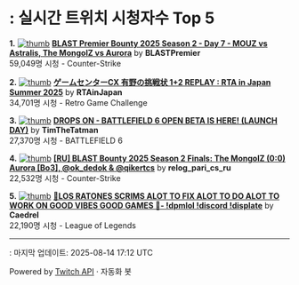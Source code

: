 # : 실시간 트위치 시청자수 Top 5

**1.** [![thumb](https://static-cdn.jtvnw.net/previews-ttv/live_user_blastpremier-320x180.jpg)](https://twitch.tv/BLASTPremier)
**[BLAST Premier Bounty 2025 Season 2 - Day 7 - MOUZ vs Astralis, The MongolZ vs Aurora](https://twitch.tv/BLASTPremier)** by **BLASTPremier**<br>59,049명 시청  - Counter-Strike

**2.** [![thumb](https://static-cdn.jtvnw.net/previews-ttv/live_user_rtainjapan-320x180.jpg)](https://twitch.tv/RTAinJapan)
**[ゲームセンターCX 有野の挑戦状 1+2 REPLAY : RTA in Japan Summer 2025](https://twitch.tv/RTAinJapan)** by **RTAinJapan**<br>34,701명 시청  - Retro Game Challenge

**3.** [![thumb](https://static-cdn.jtvnw.net/previews-ttv/live_user_timthetatman-320x180.jpg)](https://twitch.tv/TimTheTatman)
**[DROPS ON - BATTLEFIELD 6 OPEN BETA IS HERE! (LAUNCH DAY)](https://twitch.tv/TimTheTatman)** by **TimTheTatman**<br>27,370명 시청  - BATTLEFIELD 6

**4.** [![thumb](https://static-cdn.jtvnw.net/previews-ttv/live_user_relog_pari_cs_ru-320x180.jpg)](https://twitch.tv/relog_pari_cs_ru)
**[[RU] BLAST Bounty 2025 Season 2 Finals: The MongolZ (0:0) Aurora [Bo3], @ok_dedok & @qikertcs](https://twitch.tv/relog_pari_cs_ru)** by **relog_pari_cs_ru**<br>22,532명 시청  - Counter-Strike

**5.** [![thumb](https://static-cdn.jtvnw.net/previews-ttv/live_user_caedrel-320x180.jpg)](https://twitch.tv/Caedrel)
**[🔴LOS RATONES SCRIMS ALOT TO FIX ALOT TO DO ALOT TO WORK ON GOOD VIBES GOOD GAMES 🔴-  !dpmlol !discord !displate](https://twitch.tv/Caedrel)** by **Caedrel**<br>22,190명 시청  - League of Legends


---
: 마지막 업데이트: 2025-08-14 17:12 UTC

Powered by [Twitch API](https://dev.twitch.tv/docs/api/reference) · 자동화 봇